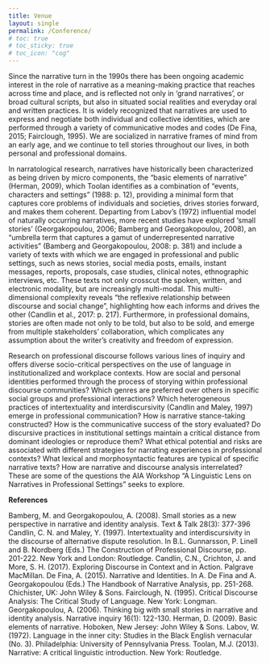 ```yaml
---
title: Venue
layout: single
permalink: /Conference/
# toc: true
# toc_sticky: true
# toc_icon: "cog"
---
```


Since the narrative turn in the 1990s there has been ongoing academic interest in the role of narrative as a meaning-making practice that reaches across time and place, and is reflected not only in ‘grand narratives’, or broad cultural scripts, but also in situated social realities and everyday oral and written practices. It is widely recognized that narratives are used to express and negotiate both individual and collective identities, which are performed through a variety of communicative modes and codes (De Fina, 2015; Fairclough, 1995). We are socialized in narrative frames of mind from an early age, and we continue to tell stories throughout our lives, in both personal and professional domains.

In narratological research, narratives have historically been characterized as being driven by micro components, the “basic elements of narrative” (Herman, 2009), which Toolan identifies as a combination of “events, characters and settings” (1988: p. 12), providing a minimal form that captures core problems of individuals and societies, drives stories forward, and makes them coherent. Departing from Labov’s (1972) influential model of naturally occurring narratives, more recent studies have explored ‘small stories’ (Georgakopoulou, 2006; Bamberg and Georgakopoulou, 2008), an “umbrella term that captures a gamut of underrepresented narrative activities” (Bamberg and Georgakopoulou, 2008: p. 381) and include a variety of texts with which we are engaged in professional and public settings, such as news stories, social media posts, emails, instant messages, reports, proposals, case studies, clinical notes, ethnographic interviews, etc. These texts not only crosscut the spoken, written, and electronic modality, but are increasingly multi-modal. This multi-dimensional complexity reveals “the reflexive relationship between discourse and social change”, highlighting how each informs and drives the other (Candlin et al., 2017: p. 217). Furthermore, in professional domains, stories are often made not only to be told, but also to be sold, and emerge from multiple stakeholders’ collaboration, which complicates any assumption about the writer’s creativity and freedom of expression.

Research on professional discourse follows various lines of inquiry and offers diverse socio-critical perspectives on the use of language in institutionalized and workplace contexts. How are social and personal identities performed through the process of storying within professional discourse communities? Which genres are preferred over others in specific social groups and professional interactions? Which heterogeneous practices of intertextuality and interdiscursivity (Candlin and Maley, 1997) emerge in professional communication? How is narrative stance-taking constructed? How is the communicative success of the story evaluated? Do discursive practices in institutional settings maintain a critical distance from dominant ideologies or reproduce them? What ethical potential and risks are associated with different strategies for narrating experiences in professional contexts? What lexical and morphosyntactic features are typical of specific narrative texts? How are narrative and discourse analysis interrelated? These are some of the questions the AIA Workshop “A Linguistic Lens on Narratives in Professional Settings” seeks to explore.

**References**

Bamberg, M. and Georgakopoulou, A. (2008). Small stories as a new perspective in narrative and identity analysis. Text & Talk 28(3): 377-396
Candlin, C. N. and Maley, Y. (1997). Intertextuality and interdiscursivity in the discourse of alternative dispute resolution. In B.L. Gunnarsson, P. Linell and B. Nordberg (Eds.) The Construction of Professional Discourse, pp. 201-222. New York and London: Routledge.
Candlin, C.N., Crichton, J. and More, S. H. (2017). Exploring Discourse in Context and in Action. Palgrave MacMillan.
De Fina, A. (2015). Narrative and Identities. In A. De Fina and A. Georgakopoulou (Eds.) The Handbook of Narrative Analysis, pp. 251-268. Chichister, UK: John Wiley & Sons.
Fairclough, N. (1995). Critical Discourse Analysis: The Critical Study of Language. New York: Longman.
Georgakopoulou, A. (2006). Thinking big with small stories in narrative and identity analysis. Narrative inquiry 16(1): 122-130.
Herman, D. (2009). Basic elements of narrative. Hoboken, New Jersey: John Wiley & Sons.
Labov, W. (1972). Language in the inner city: Studies in the Black English vernacular (No. 3). Philadelphia: University of Pennsylvania Press.
Toolan, M.J. (2013). Narrative: A critical linguistic introduction. New York: Routledge.
